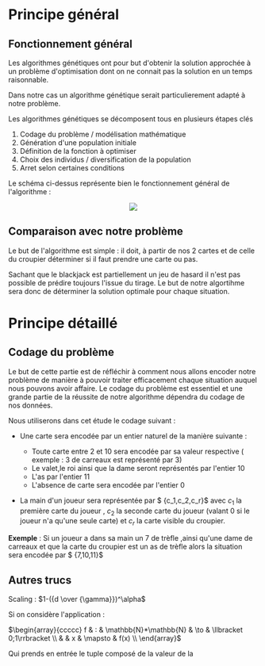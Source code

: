 # __Principe général__

## Fonctionnement général

Les algorithmes génétiques ont pour but d'obtenir la solution approchée à un problème d'optimisation dont on ne connait pas la solution en un temps raisonnable.



Dans notre cas un algorithme génétique serait particulierement adapté à notre problème.

Les algorithmes génétiques se décomposent tous en plusieurs étapes clés

1. Codage du problème / modélisation mathématique
2. Génération d'une population initiale
3. Définition de la fonction à optimiser
4. Choix des individus / diversification de la population 
5. Arret selon certaines conditions 

Le schéma ci-dessus représente bien le fonctionnement général de l'algorithme :

<p align="center">
    <img src="https://upload.wikimedia.org/wikipedia/commons/4/42/Schema_simple_algorithme_genetique.png">


## Comparaison avec notre problème

Le but de l'algorithme est simple : il doit, à partir de nos 2 cartes et de celle du croupier déterminer si il faut prendre une carte ou pas.

Sachant que le blackjack est partiellement un jeu de hasard il n'est pas possible de prédire toujours l'issue du tirage. Le but de notre algortihme sera donc de déterminer la solution optimale pour chaque situation.

# __Principe détaillé__

## Codage du problème

Le but de cette partie est de réfléchir à comment nous allons encoder notre problème de manière à pouvoir traiter efficacement chaque situation auquel nous pouvons avoir affaire.
Le codage du problème est essentiel et une grande partie de la réussite de notre algorithme dépendra du codage de nos données.

Nous utiliserons dans cet étude le codage suivant :
* Une carte sera encodée par un entier naturel de la manière suivante :
  * Toute carte entre $2$ et $10$ sera encodée par sa valeur respective ( exemple : $3$ de carreaux est représenté par $3$)
  * Le valet,le roi ainsi que la dame seront représentés par l'entier $10$
  * L'as par l'entier $11$
  * L'absence de carte sera encodée par l'entier $0$ 

* La main d'un joueur sera représentée par $ \{c_1,c_2,c_r\}$ avec $c_1$ la première carte du joueur , $c_2$ la seconde carte du joueur (valant 0 si le joueur n'a qu'une seule carte) et $c_r$ la carte visible du croupier.

__Exemple__ : Si un joueur a dans sa main un 7 de trèfle ,ainsi qu'une dame de carreaux et que la carte du croupier est un as de trèfle alors la situation sera encodée par $ \{7,10,11\}$









## Autres trucs

Scaling : $1-({d \over {\gamma}})^\alpha$


Si on considère l'application :

$\begin{array}{ccccc}
f & : & \mathbb{N}*\mathbb{N} & \to & \llbracket 0;1\rrbracket \\
 & & x & \mapsto & f(x) \\
\end{array}$

Qui prends en entrée le tuple composé de la valeur de la 